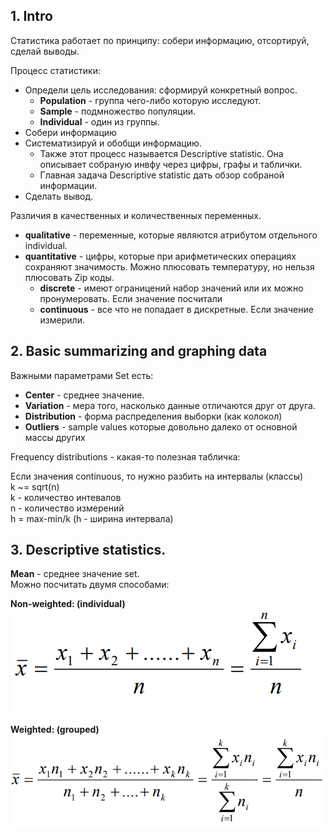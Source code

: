 ## 1. Intro
Статистика работает по принципу: собери информацию, отсортируй, сделай выводы.

Процесс статистики:
- Определи цель исследования: сформируй конкретный вопрос.
	- **Population** - группа чего-либо которую исследуют.
	- **Sample** - подмножество популяции.
	- **Individual** - один из группы.
- Собери информацию
- Систематизируй и обобщи информацию.
	- Также этот процесс называется Descriptive statistic. Она описывает собраную инвфу через цифры, графы и таблички.
	- Главная задача Descriptive statistic дать обзор собраной информации.
- Сделать вывод.

Различия в качественных и количественных переменных.
- **qualitative** - переменные, которые являются атрибутом отдельного individual.
- **quantitative** - цифры, которые при арифметических операциях сохраняют значимость. Можно плюсовать температуру, но нельзя плюсовать Zip коды.
	- **discrete** - имеют ограницений набор значений или их можно пронумеровать. Если значение посчитали
	- **continuous** - все что не попадает в дискретные. Если значение измерили.

## 2. Basic summarizing and graphing data

Важными параметрами Set есть:
- **Center** 		- среднее значение.
- **Variation** 	- мера того, насколько данные отличаются друг от друга.
- **Distribution** 	- форма распределения выборки (как колокол)
- **Outliers** 		- sample values которые довольно далеко от основной массы других

Frequency distributions - какая-то полезная табличка:



Если значения continuous, то нужно разбить на интервалы (классы)<br>
k ~= sqrt(n) <br>
k - количество интевалов <br>
n - количество измерений <br>
h = max-min/k (h - ширина интервала) <br>


## 3. Descriptive statistics.

**Mean** - среднее значение set.<br>
Можно посчитать двумя способами:<br>

**Non-weighted: (individual)**<br>
![](./1.png)<br>
<br>
**Weighted: (grouped)**
![](./2.png)<br>


